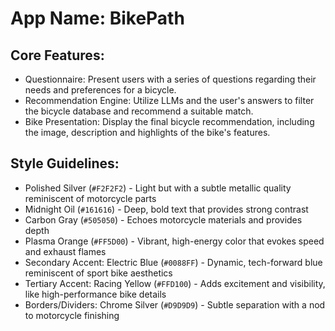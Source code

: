 # **App Name**: BikePath

## Core Features:

- Questionnaire: Present users with a series of questions regarding their needs and preferences for a bicycle.
- Recommendation Engine: Utilize LLMs and the user's answers to filter the bicycle database and recommend a suitable match.
- Bike Presentation: Display the final bicycle recommendation, including the image, description and highlights of the bike's features.

## Style Guidelines:

- Polished Silver (`#F2F2F2`) - Light but with a subtle metallic quality reminiscent of motorcycle parts
- Midnight Oil (`#161616`) - Deep, bold text that provides strong contrast
- Carbon Gray (`#505050`) - Echoes motorcycle materials and provides depth
- Plasma Orange (`#FF5D00`) - Vibrant, high-energy color that evokes speed and exhaust flames
- Secondary Accent: Electric Blue (`#0088FF`) - Dynamic, tech-forward blue reminiscent of sport bike aesthetics
- Tertiary Accent: Racing Yellow (`#FFD100`) - Adds excitement and visibility, like high-performance bike details
- Borders/Dividers: Chrome Silver (`#D9D9D9`) - Subtle separation with a nod to motorcycle finishing